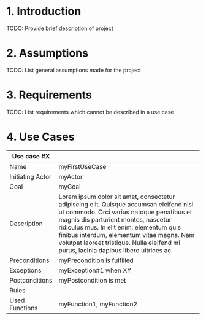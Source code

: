 # 1. Introduction
TODO: Provide brief description of project

# 2. Assumptions

TODO: List general assumptions made for the project

# 3. Requirements
TODO: List requirements which cannot be described in a use case
# 4. Use Cases
|Use case #X||
|---|---|
|Name|myFirstUseCase|
|Initiating Actor|myActor|
|Goal|myGoal|
|Description|Lorem ipsum dolor sit amet, consectetur adipiscing elit. Quisque accumsan eleifend nisl ut commodo. Orci varius natoque penatibus et magnis dis parturient montes, nascetur ridiculus mus. In elit enim, elementum quis finibus interdum, elementum vitae magna. Nam volutpat laoreet tristique. Nulla eleifend mi purus, lacinia dapibus libero ultrices ac.|
|Preconditions|myPrecondition is fulfilled|
|Exceptions|myException#1 when XY|
|Postconditions|myPostcondition is met|
|Rules||
|Used Functions|myFunction1, myFunction2|
